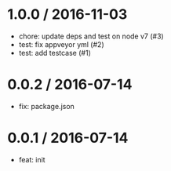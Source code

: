 
1.0.0 / 2016-11-03
==================

  * chore: update deps and test on node v7 (#3)
  * test: fix appveyor yml (#2)
  * test: add testcase (#1)

0.0.2 / 2016-07-14
==================

  * fix: package.json

0.0.1 / 2016-07-14
==================

  * feat: init
